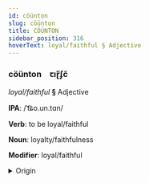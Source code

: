 ```yaml
---
id: cöünton
slug: cöünton
title: CÖÜNTON
sidebar_position: 316
hoverText: loyal/faithful § Adjective
---
```


### cöünton&emsp;<span kind="abugida">ꞇıɽ̃ʄc̃</span>

*loyal/faithful* **§** Adjective

**IPA**: /ˈt͡ɕo.un.tɑn/

**Verb**: to be loyal/faithful

**Noun**: loyalty/faithfulness

**Modifier**: loyal/faithful

<details>
    <summary>Origin</summary>
    Vietnamese trung thành [ʈʊwŋ͡m˧˧ tʰɛɲ˦˩]<br/>
    <em>Austro-Asiatic Language Family</em>
</details>